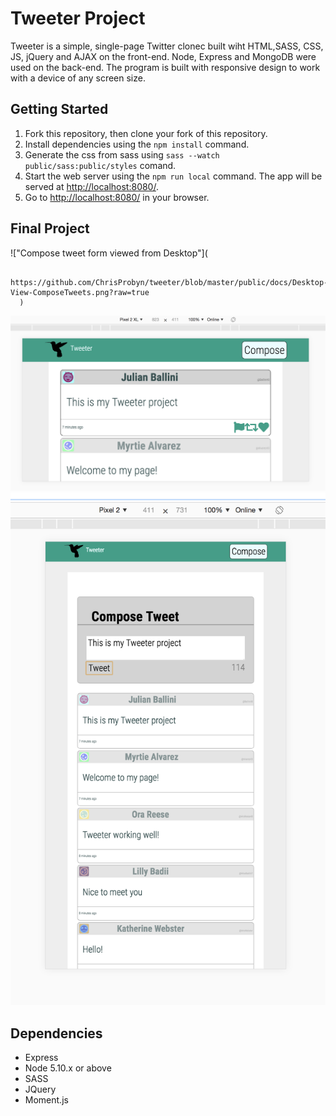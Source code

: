 # Tweeter Project

Tweeter is a simple, single-page Twitter clonec built wiht HTML,SASS, CSS, JS, jQuery and AJAX on the front-end. Node, Express and MongoDB were used on the back-end. The program is built with responsive design to work with a device of any screen size.

## Getting Started

1. Fork this repository, then clone your fork of this repository.
2. Install dependencies using the `npm install` command.
3. Generate the css from sass using `sass --watch public/sass:public/styles` comand.
4. Start the web server using the `npm run local` command. The app will be served at <http://localhost:8080/>.
5. Go to <http://localhost:8080/> in your browser.

## Final Project

!["Compose tweet form viewed from Desktop"](

        https://github.com/ChrisProbyn/tweeter/blob/master/public/docs/Desktop-View-ComposeTweets.png?raw=true
      )
!["non functional like,share, and re-tweet buttons viewed from a Pixel 2 with landscape orientation"](
        https://github.com/ChrisProbyn/tweeter/blob/master/public/docs/Pixel2-Landscape-View.png?raw=true
      )
!["View from a Pixel 2 with portait orientation"](
        https://github.com/ChrisProbyn/tweeter/blob/master/public/docs/Pixel2-Portrait-View.png?raw=true
      )

## Dependencies

- Express
- Node 5.10.x or above
- SASS
- JQuery
- Moment.js
